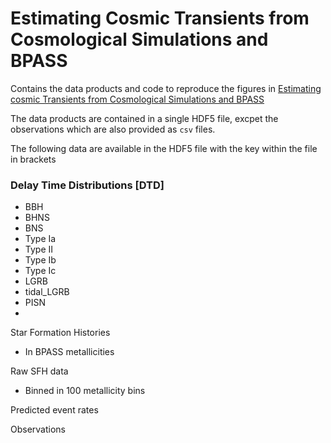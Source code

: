 # Estimating Cosmic Transients from Cosmological Simulations and BPASS

Contains the data products and code to reproduce the figures in [Estimating cosmic Transients from Cosmological Simulations and BPASS](https://arxiv.org/abs/2111.08124)


The data products are contained in a single HDF5 file, excpet the observations which are also provided as `csv` files.

The following data are available in the HDF5 file with the key within the file in brackets

### Delay Time Distributions [DTD]
- BBH
- BHNS
- BNS
- Type Ia
- Type II
- Type Ib
- Type Ic
- LGRB
- tidal_LGRB
- PISN
- 

Star Formation Histories
- In BPASS metallicities


Raw SFH data
- Binned in 100 metallicity bins 


Predicted event rates

Observations
